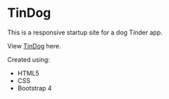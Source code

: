 # TinDog
This is a responsive startup site for a dog Tinder app.

View <a href="https://subhojit666.github.io/Tindog/" target="_blank">TinDog</a> here.

Created using:
<ul>
  <li>HTML5</li>
  <li>CSS</li>
  <li>Bootstrap 4</li>
</ul>
